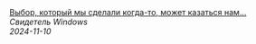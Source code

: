 <!--2024-11-10 11:13:20-->
<div class="yb">
  <a class="nodecor" href="/posts.html?tajny/vybor_kotoryj_my_sdelali_kogda-to_mojet_kazatsya_nam_neizmennym">
    <img class="preview" data-videoid="Qta57RWqxck" src="https://i2.ytimg.com/vi/Qta57RWqxck/hqdefault.jpg" align="middle" alt="">
  </a>
  <div class="inlbl text">
    <a class="nodecor" href="/posts.html?tajny/vybor_kotoryj_my_sdelali_kogda-to_mojet_kazatsya_nam_neizmennym">Выбор, который мы сделали когда-то, может казаться нам...</a><br>
    <i class="smaller2">Свидетель Windows</i><br>
    <i class="smaller3">2024-11-10</i>
  </div>
</div>
